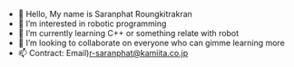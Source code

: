 - 👋 Hello, My name is Saranphat Roungkitrakran
- 👀 I’m interested in robotic programming  
- 🌱 I’m currently learning C++ or something relate with robot
- 💞️ I’m looking to collaborate on everyone who can gimme learning more
- 📫 Contract: Email)r-saranphat@kamiita.co.jp

<!---
SaranphatRoungkitrakran/SaranphatRoungkitrakran is a ✨ special ✨ repository because its `README.md` (this file) appears on your GitHub profile.
You can click the Preview link to take a look at your changes.
--->
